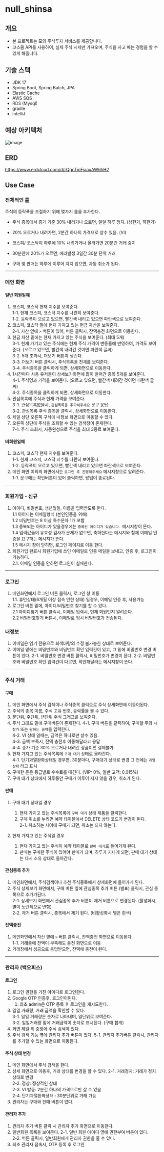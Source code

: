 # null_shinsa

## 개요

- 본 프로젝트는 모의 주식투자 서비스를 제공합니다.
- 코스콤 API를 사용하여, 실제 주식 시세만 가져오며, 주식을 사고 파는 경험을 할 수 있게 해줍니다.

## 기술 스택

- JDK 17
- Spring Boot, Spring Batch, JPA
- Elastic Cache
- AWS SQS 
- RDS (Mysql)
- gradle
- intelliJ

## 예상 아키텍처

![image](https://github.com/f-lab-edu/inversting/assets/24979159/8873e02f-4853-4ce0-975b-69c732652d82)

## ERD 

https://www.erdcloud.com/d/rQgnTmEjaaxAW6hH2

## Use Case

### 전체적인 룰

주식의 등락폭을 조절하기 위해 몇가지 룰을 추가한다.

- 주식 종목에서 종가 기준 30% 내리거나 오르면, 일일 하루 정지. (상한가, 하한가)
- 20% 오르거나 내려가면, 2분간 하나의 가격으로 살수 있음. (VI)
- 코스피/ 코스닥이 하루에 10% 내려가거나 올라가면 20분간 거래 중지
- 30분안에 20%가 오르면, 에러발생 3일간 30분 단위 거래

- 구매 및 판매는 하루에 이루어 지지 않으면, 자동 취소가 된다.

---

### 메인 화면

#### 일반 회원일떄

1. 코스피, 코스닥 현재 지수를 보여준다.    
   1-1. 현재 코스피, 코스닥 지수를 나란히 보여준다.  
   1-2. 등락폭이 오르고 있으면, 빨간색 내리고 있으면 파란색으로 보여준다.  
2. 코스피, 코스닥 밑에 현재 가지고 있는 현금 자산을 보여준다.  
   2-1. 자산 옆에 ```>``` 버튼이 있어, 버튼 클릭시, 잔액충전 화면으로 이동한다.  
3. 현금 자산 밑에는 현재 가지고 있는 주식을 보여준다. (최대 5개)   
   3-1. 현재 가기고 있는 주식에는 현재 주식 가격이 변동률에 반영하여, 가격도 보여준다. (오르고 있으면, 빨간색 내려간 것이면 파란색 글씨)  
   3-2. 5개 초과시, 더보기 버튼이 생긴다.   
   3-3. 더보기 버튼 클릭시, 주식목록을 전체를 보여준다.  
   3-4. 주식종목을 클릭하게 되면, 상세화면으로 이동한다.  
4. 1시간마다 사용 유저들이 상세보기화면에 많이 들어간 종목 5개를 보여준다.  
   4-1. 주식명과 가격을 보여준다. (오르고 있으면, 빨간색 내려간 것이면 파란색 글씨)  
   4-2. 주식종목을 클릭하게 되면, 상세화면으로 이동한다.
5. 관심목록에 주식과 현재 가격을 보여준다.  
    3-1. 관심목록없을시, ```관심목록을 추가해주세요``` 문구 응답  
    3-2. 관심목록 주식 종목을 클릭시, 상세화면으로 이동한다.
6. 제일 상단 오른쪽 구석에 내정보 화면으로 이동할 수 있다.
7. 오른쪽 상단에 주식을 조회할 수 있는 검색창이 존재한다.  
   7-1. 주식 조회시, 자동완성으로 주식을 최대 3종료 보여준다.

#### 비회원일때

1. 코스피, 코스닥 현재 지수를 보여준다.  
   1-1. 현재 코스피, 코스닥 지수를 나란히 보여준다.   
   1-2. 등락폭이 오르고 있으면, 빨간색 내리고 있으면 파란색으로 보여준다.
2. 메인 화면 이외의 화면에서는 ```로그인 후 진행해주세요``` 메시지창으로 알려준다.  
   1-1. 문구에는 확인버튼이 있어 클릭하면, 팝업이 종료된다.  

---

### 회원가입 - 신규

1. 아이디, 비밀번호, 생년월일, 이름을 입력받도록 한다.  
  1.1 아이디는 이메일형식 (본인인증을 위해)  
  1.2 비밀번호는 8 이상 특수문자 1개 포함  
  1.3 중복되는 아이디가 있을경우에는 ```중복된 아이디가 있습니다.``` 메시지창이 뜬다.    
  1.4 입력값들이 유효성 검사가 문제가 없으면, 축하한다는 메시지와 함께 이메일 인증을 요구하는 메시지가 뜬다.   
  1.5 메시지 창이 닫히면, 로그인 페이지로 이동 한다.  
2. 회원가입 완료시 회원가입에 쓰인 이메일로 인증 메일을 보내고, 인증 후, 로그인이 가능하다.   
  2.1. 이메일 인증을 안하면 로그인이 실패한다.  

---

### 로그인

1. 메인화면에서 로그인 버튼 클릭시, 로그인 창 이동   
   1.1. 휴먼상태(6개월 이상 접속 안한 상태) 일경우, 이메일 인증 후, 사용가능  
2. 로그인 버튼 밑에, 아이디/비밀번호 찾기를 할 수 있다.  
   2.1 아이디찾기 버튼 클릭시, 이메일 입력시, 현재 회원인지 알려준다.  
   2.2 비밀번호찾기 버튼시, 이메일로 임시 비밀번호가 전송된다.

### 내정보

1. 이메일은 읽기 전용으로 회색바탕의 수정 불가능한 상태로 보여준다.
2. 이메일 밑에는 비밀번호와 비밀번호 확인 입력칸이 있고, 그 밑에 비밀번호 변경 버튼이 있다.
   2-1. 비밀번호 변경 버튼 클릭시, 비밀번호가 변경이 된다.
   2-2. 비밀번호와 비밀번호 확인 입력칸이 다르면, 확인해달라는 메시지창이 뜬다.  

---

### 주식 거래

#### 구매

1. 메인 화면에서 주식 검색이나 주식종목 클릭으로 주식 상세화면에 이동이된다.    
2. 주식의 종목 이름, 주식 고유 번호, 등락률을 볼 수 있다.  
3. 분단위, 주단위, 년단위 주식 그래프를 보여준다.
4. 주식 그래프 밑에 구매버튼이 존재한다.
   4-1. 구매 버튼을 클릭하여, 구매할 주와 ```시장가``` 또는 ```원하는 금액```을 입력한다.   
   4-2. VI 상태 일때는, 금액은 하나로만 살수 있음.  
   4-3. 금액 부족시, 잔액 충전후 이동해달라고 응답  
   4-4. 종가 기준 30% 오르거나 내려간 상품이면 결제불가  
5. 현재 가지고 있는 주식목록에 ```구매 대기``` 상태로 올라간다.  
   4-1. 단기과열완화상태일 경우면, 30분마다, 구매대기 상태로 변경 그 전에는 ```과열 상태``` 라고 표시  
6. 구매한 돈은 등급별로 수수료를 매긴다. (VIP: 0%, 일반 고객: 0.015%)  
7. 구매 대기 상태에서 하루동안 구매가 이루어 지지 않을 경우, 취소가 된다.  

#### 판매

1) 구매 대기 상태일 경우   
   1. 현재 가지고 있는 주식목록에 ```구매 대기``` 상태 제품을 클릭한다.  
   2. 구매 취소를 누리면 예약 테이블에서 DELETE 상태 코드가 변경이 된다.  
       2-1. 취소하는 사이에 구매가 되면, 취소는 되지 않는다.
    

2) 현재 가지고 있는 주식일 경우  
   1. 현재 가지고 있는 주식이 예약 테이블로 ```판매 대기```로 들어가게 된다.  
   2. 판매는 구매한 주식이 있어야 판매가 되며, 하루가 지나게 되면, 판매 대기 상태는 다시 소유 상태로 돌아간다.

#### 관심종목 추가

1. 메인화면에서, 주식검색이나 추천 주식종목에서 상세화면에 들어가게 된다.  
2. 주식 상세보기 화면에서, 구매 버튼 옆에 관심종목 추가 버튼 (별표) 클릭시, 관심 종목으로 추가가된다.  
   2-1. 상세보기 화면에서 관심종목 추가 버튼이 제거 버튼으로 변경된다.  (활성화시, 별이 노란색으로 변함)  
   2-2. 제거 버튼 클릭시, 종목에서 제거 된다. (비활성화시 별은 흰색)  

#### 잔액충전

1. 메인화면에서 자산 옆에 ```>``` 버튼 클릭시, 잔액충전 화면으로 이동된다.  
   1-1. 거래중에 잔액이 부족해도 충전 화면으로 이동    
2. 거래창에서 성공으로 응답받으면, 잔액에 충전이 된다.

---

### 관리자 (백오피스)

#### 로그인

1. 로그인 권한을 가진 아이디로 로그인한다.
2. Google OTP 인증후, 로그인이된다.
   1. 최초 admin은 OTP 등록 후 로그인을 재시도한다.
3. 일일 거래량, 거래 금액을 확인할 수 있다.    
   3-1. 일일 거래량은 숫자로 나타내며, 일단위로 보여준다.  
   3-2. 일일거래량 밑에 거래금액이 숫자로 표시된다. (구매 합계)  
4. 화면 제일 위 중앙에 주식 검색이 있다.
5. 주식 검색 기능 옆에 관리자 추가 버튼이 있다.
   5-1. 관리자 추가버튼 클릭시, 관리자를 추가할 수 있는 화면으로 이동된다.

#### 주식 상태 변경

1. 메인 화면에서 주식 검색을 한다.
2. 상세 화면으로 이동후, 거래 상태를 변경을 할 수 있다.
   2-1. 거래정지: 거래가 정지 상태로 변경   
   2-2. 정상:     정상적인 상태  
   2-3. VI 발동:  2분간 하나의 가격으로만 살 수 있음  
   2-4. 단기과열완화상태 : 30분단위로 거래 가능  
3. 관리자는 구매와 판매 버튼이 없다.

#### 관리자 추가

1. 관리자 추가 버튼 클릭 시 관리자 추가 화면으로 이동한다.
2. 일반회원 목록을 보여준다.
    2-1. 일반 회원 아이디 옆에 권한부여 버튼이 있다.  
    2-2. 버튼 클릭시, 일반회원에게 관리자 권한을 줄 수 있다.  
3. 최초 관리자 접속시, OTP 등록 후 로그인

